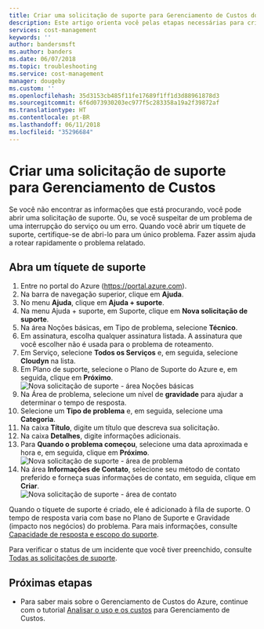 ```yaml
---
title: Criar uma solicitação de suporte para Gerenciamento de Custos do Azure | Microsoft Docs
description: Este artigo orienta você pelas etapas necessárias para criar uma solicitação de suporte para Gerenciamento de Custos.
services: cost-management
keywords: ''
author: bandersmsft
ms.author: banders
ms.date: 06/07/2018
ms.topic: troubleshooting
ms.service: cost-management
manager: dougeby
ms.custom: ''
ms.openlocfilehash: 35d3153cb485f11fe17689f1ff1d3d88961878d3
ms.sourcegitcommit: 6f6d073930203ec977f5c283358a19a2f39872af
ms.translationtype: HT
ms.contentlocale: pt-BR
ms.lasthandoff: 06/11/2018
ms.locfileid: "35296684"
---
```

# <a name="create-a-support-request-for-cost-management"></a>Criar uma solicitação de suporte para Gerenciamento de Custos

Se você não encontrar as informações que está procurando, você pode abrir uma solicitação de suporte. Ou, se você suspeitar de um problema de uma interrupção do serviço ou um erro. Quando você abrir um tíquete de suporte, certifique-se de abri-lo para um único problema. Fazer assim ajuda a rotear rapidamente o problema relatado.

## <a name="open-a-support-ticket"></a>Abra um tíquete de suporte

1. Entre no portal do Azure (https://portal.azure.com).
2. Na barra de navegação superior, clique em **Ajuda**.
3. No menu **Ajuda**, clique em **Ajuda + suporte**.
4. Na menu Ajuda + suporte, em Suporte, clique em **Nova solicitação de suporte**.
5. Na área Noções básicas, em Tipo de problema, selecione **Técnico**.
6. Em assinatura, escolha qualquer assinatura listada. A assinatura que você escolher não é usada para o problema de roteamento.
7. Em Serviço, selecione **Todos os Serviços** e, em seguida, selecione **Cloudyn** na lista.
8. Em Plano de suporte, selecione o Plano de Suporte do Azure e, em seguida, clique em **Próximo**.  
    ![Nova solicitação de suporte - área Noções básicas](./media/support-request-cost-management/support-request01.png)
9. Na Área de problema, selecione um nível de **gravidade** para ajudar a determinar o tempo de resposta.
10. Selecione um **Tipo de problema** e, em seguida, selecione uma **Categoria**.
11. Na caixa **Título**, digite um título que descreva sua solicitação.
12. Na caixa **Detalhes**, digite informações adicionais.
13. Para **Quando o problema começou**, selecione uma data aproximada e hora e, em seguida, clique em **Próximo**.  
    ![Nova solicitação de suporte - área de problema](./media/support-request-cost-management/support-request02.png)
14. Na área **Informações de Contato**, selecione seu método de contato preferido e forneça suas informações de contato, em seguida, clique em **Criar**.  
    ![Nova solicitação de suporte - área de contato](./media/support-request-cost-management/support-request03.png)

Quando o tíquete de suporte é criado, ele é adicionado à fila de suporte. O tempo de resposta varia com base no Plano de Suporte e Gravidade (impacto nos negócios) do problema. Para mais informações, consulte [Capacidade de resposta e escopo do suporte](https://azure.microsoft.com/support/plans/response/).

Para verificar o status de um incidente que você tiver preenchido, consulte [Todas as solicitações de suporte](../azure-supportability/how-to-create-azure-support-request.md#all-support-requests).


## <a name="next-steps"></a>Próximas etapas

- Para saber mais sobre o Gerenciamento de Custos do Azure, continue com o tutorial [Analisar o uso e os custos](tutorial-review-usage.md) para Gerenciamento de Custos.
